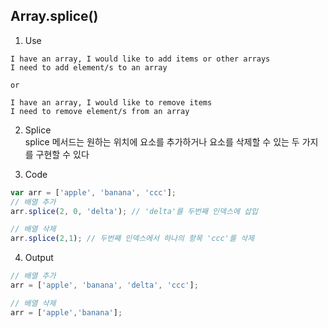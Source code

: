 ## Array.splice()
1. Use
```
I have an array, I would like to add items or other arrays
I need to add element/s to an array

or

I have an array, I would like to remove items
I need to remove element/s from an array
```

2. Splice  
splice 메서드는 원하는 위치에 요소를 추가하거나 요소를 삭제할 수 있는 두 가지를 구현할 수 있다  

3. Code
```js
var arr = ['apple', 'banana', 'ccc'];
// 배열 추가
arr.splice(2, 0, 'delta'); // 'delta'를 두번째 인덱스에 삽입 

// 배열 삭제
arr.splice(2,1); // 두번째 인덱스에서 하나의 항목 'ccc'를 삭제
```

4. Output
```js
// 배열 추가
arr = ['apple', 'banana', 'delta', 'ccc']; 

// 배열 삭제
arr = ['apple','banana']; 

```